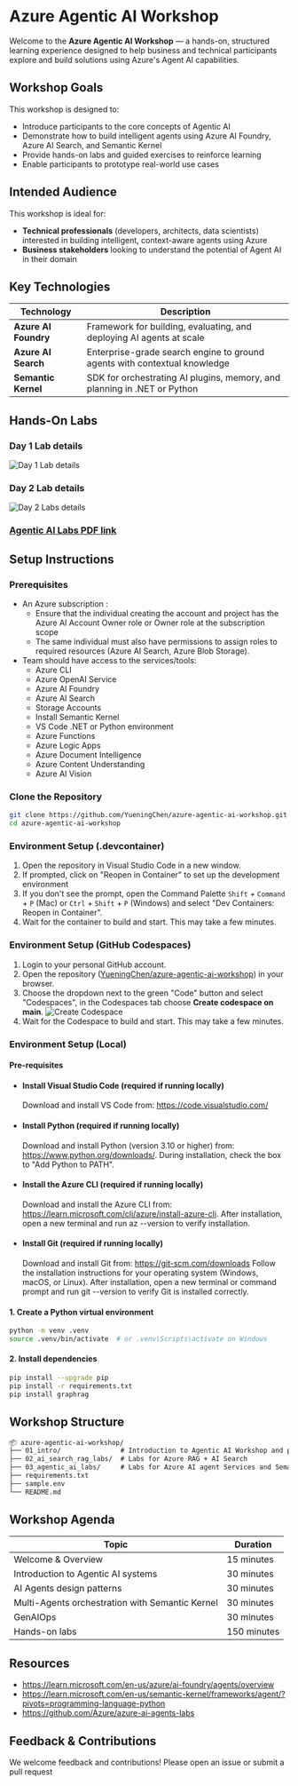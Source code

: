 # Azure Agentic AI Workshop

Welcome to the **Azure Agentic AI Workshop** — a hands-on, structured learning experience designed to help business and technical participants explore and build solutions using Azure's Agent AI capabilities.

## Workshop Goals

This workshop is designed to:

- Introduce participants to the core concepts of Agentic AI
- Demonstrate how to build intelligent agents using Azure AI Foundry, Azure AI Search, and Semantic Kernel
- Provide hands-on labs and guided exercises to reinforce learning
- Enable participants to prototype real-world use cases

## Intended Audience

This workshop is ideal for:

- **Technical professionals** (developers, architects, data scientists) interested in building intelligent, context-aware agents using Azure
- **Business stakeholders** looking to understand the potential of Agent AI in their domain

## Key Technologies

| Technology         | Description                                                                 |
|--------------------|-----------------------------------------------------------------------------|
| **Azure AI Foundry** | Framework for building, evaluating, and deploying AI agents at scale      |
| **Azure AI Search**  | Enterprise-grade search engine to ground agents with contextual knowledge |
| **Semantic Kernel**  | SDK for orchestrating AI plugins, memory, and planning in .NET or Python  |

## Hands-On Labs

### Day 1 Lab details

![Day 1 Lab details](./01_intro/images/Day1-Labs.png)

### Day 2 Lab details

![Day 2 Labs details](./01_intro/images/labs.jpg)

### [Agentic AI Labs PDF link](./agentic_ai_labs.pdf)

## Setup Instructions

### Prerequisites

- An Azure subscription :
  - Ensure that the individual creating the account and project has the Azure AI Account Owner role or Owner role at the subscription scope
  - The same individual must also have permissions to assign roles to required resources (Azure AI Search, Azure Blob Storage).
- Team should have access to the services/tools:
  - Azure CLI
  - Azure OpenAI Service
  - Azure AI Foundry
  - Azure AI Search
  - Storage Accounts
  - Install Semantic Kernel
  - VS Code .NET or Python environment
  - Azure Functions
  - Azure Logic Apps
  - Azure Document Intelligence
  - Azure Content Understanding
  - Azure AI Vision

### Clone the Repository

```bash
git clone https://github.com/YueningChen/azure-agentic-ai-workshop.git
cd azure-agentic-ai-workshop
```

### Environment Setup (.devcontainer)

1. Open the repository in Visual Studio Code in a new window.
2. If prompted, click on "Reopen in Container" to set up the development environment
3. If you don't see the prompt, open the Command Palette `Shift` + `Command` + `P` (Mac) or `Ctrl` + `Shift` + `P` (Windows) and select "Dev Containers: Reopen in Container".
4. Wait for the container to build and start. This may take a few minutes.

### Environment Setup (GitHub Codespaces)

1. Login to your personal GitHub account.
2. Open the repository ([YueningChen/azure-agentic-ai-workshop](https://github.com/YueningChen/azure-agentic-ai-workshop)) in your browser.
3. Choose the dropdown next to the green "Code" button and select "Codespaces", in the Codespaces tab choose **Create codespace on main**.
   ![Create Codespace](02_ai_search_rag_labs/images/github_codespaces.png)
4. Wait for the Codespace to build and start. This may take a few minutes.

### Environment Setup (Local)

#### Pre-requisites

- #### Install Visual Studio Code (required if running locally)

   Download and install VS Code from: <https://code.visualstudio.com/>

- #### Install Python (required if running locally)

   Download and install Python (version 3.10 or higher) from: <https://www.python.org/downloads/>. During installation, check the box to "Add Python to PATH".

- #### Install the Azure CLI (required if running locally)

   Download and install the Azure CLI from: <https://learn.microsoft.com/cli/azure/install-azure-cli>. After installation, open a new terminal and run az --version to verify installation.

- #### Install Git (required if running locally)

   Download and install Git from: <https://git-scm.com/downloads>
   Follow the installation instructions for your operating system (Windows, macOS, or Linux).
   After installation, open a new terminal or command prompt and run git --version to verify Git is installed correctly.

#### 1. Create a Python virtual environment

```bash
python -m venv .venv
source .venv/bin/activate  # or .venv\Scripts\activate on Windows
```

#### 2. Install dependencies

```bash
pip install --upgrade pip
pip install -r requirements.txt
pip install graphrag
```

## Workshop Structure

```markdown
📦 azure-agentic-ai-workshop/
├── 01_intro/               # Introduction to Agentic AI Workshop and presentations
├── 02_ai_search_rag_labs/  # Labs for Azure RAG + AI Search
├── 03_agentic_ai_labs/     # Labs for Azure AI agent Services and Semantic Kernel Agent framework
├── requirements.txt
├── sample.env
└── README.md
```

## Workshop Agenda

|Topic | Duration|
|-----|-------|
|Welcome & Overview |15 minutes |
|Introduction to Agentic AI systems | 30 minutes |
|AI Agents design patterns | 30 minutes |
|Multi-Agents orchestration with Semantic Kernel | 30 minutes |
|GenAIOps | 30 minutes |
|Hands-on labs | 150 minutes |

## Resources

- <https://learn.microsoft.com/en-us/azure/ai-foundry/agents/overview>
- <https://learn.microsoft.com/en-us/semantic-kernel/frameworks/agent/?pivots=programming-language-python>
- <https://github.com/Azure/azure-ai-agents-labs>

## Feedback & Contributions

We welcome feedback and contributions! Please open an issue or submit a pull request
